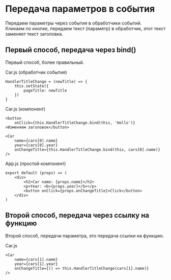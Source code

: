 # Передача параметров в события
Передаем параметры через события в обработчики событий.<br />
Кликаем по кнопке, передаем текст (параметр) в обработчик, этот текст заменяет текст заголовка.


## Первый способ, передача через bind()
Первый способ, более правильный.

Car.js (обработчик события)

    HandlerTitleChange = (newTitle) => {
        this.setState({
            pageTitle: newTitle
        })
    }

Car.js (компонент)
    
    <button 
        onClick={this.HandlerTitleChange.bind(this, 'Hello')}
    >Изменяем заголовок</button>

    <Car
        name={cars[0].name}
        year={cars[0].year}
        onChangeTitle={this.HandlerTitleChange.bind(this, cars[0].name)}
    />

App.js (простой компонент)

    export default (props) => (
        <div>
            <h2>Car name: {props.name}</h2>
            <p>Year: <b>{props.year}</b></p>
            <button onClick={props.onChangeTitle}>Click</button>
        </div>
    )

## Второй способ, передача через ссылку на функцию
Второй способ, передачи параметра, это передача ссылки на функцию.

Car.js

    <Car
        name={cars[1].name}
        year={cars[1].year}
        onChangeTitle={() => this.HandlerTitleChange(cars[1].name)}
    />

